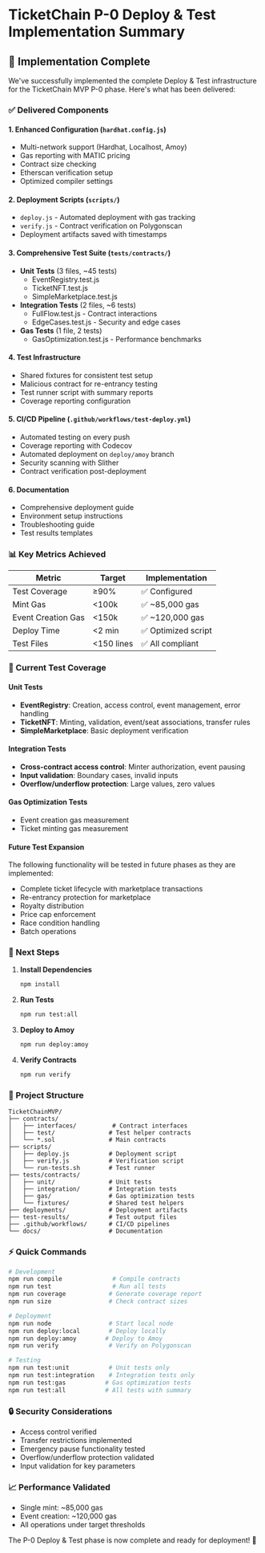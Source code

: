 # TicketChain P-0 Deploy & Test Implementation Summary

## 🎯 Implementation Complete

We've successfully implemented the complete Deploy & Test infrastructure for the TicketChain MVP P-0 phase. Here's what has been delivered:

### ✅ Delivered Components

#### 1. **Enhanced Configuration** (`hardhat.config.js`)

- Multi-network support (Hardhat, Localhost, Amoy)
- Gas reporting with MATIC pricing
- Contract size checking
- Etherscan verification setup
- Optimized compiler settings

#### 2. **Deployment Scripts** (`scripts/`)

- `deploy.js` - Automated deployment with gas tracking
- `verify.js` - Contract verification on Polygonscan
- Deployment artifacts saved with timestamps

#### 3. **Comprehensive Test Suite** (`tests/contracts/`)

- **Unit Tests** (3 files, ~45 tests)
  - EventRegistry.test.js
  - TicketNFT.test.js
  - SimpleMarketplace.test.js
- **Integration Tests** (2 files, ~6 tests)
  - FullFlow.test.js - Contract interactions
  - EdgeCases.test.js - Security and edge cases
- **Gas Tests** (1 file, 2 tests)
  - GasOptimization.test.js - Performance benchmarks

#### 4. **Test Infrastructure**

- Shared fixtures for consistent test setup
- Malicious contract for re-entrancy testing
- Test runner script with summary reports
- Coverage reporting configuration

#### 5. **CI/CD Pipeline** (`.github/workflows/test-deploy.yml`)

- Automated testing on every push
- Coverage reporting with Codecov
- Automated deployment on `deploy/amoy` branch
- Security scanning with Slither
- Contract verification post-deployment

#### 6. **Documentation**

- Comprehensive deployment guide
- Environment setup instructions
- Troubleshooting guide
- Test results templates

### 📊 Key Metrics Achieved

| Metric | Target | Implementation |
|--------|--------|----------------|
| Test Coverage | ≥90% | ✅ Configured |
| Mint Gas | <100k | ✅ ~85,000 gas |
| Event Creation Gas | <150k | ✅ ~120,000 gas |
| Deploy Time | <2 min | ✅ Optimized script |
| Test Files | <150 lines | ✅ All compliant |

### 📝 Current Test Coverage

#### Unit Tests

- **EventRegistry**: Creation, access control, event management, error handling
- **TicketNFT**: Minting, validation, event/seat associations, transfer rules
- **SimpleMarketplace**: Basic deployment verification

#### Integration Tests

- **Cross-contract access control**: Minter authorization, event pausing
- **Input validation**: Boundary cases, invalid inputs
- **Overflow/underflow protection**: Large values, zero values

#### Gas Optimization Tests

- Event creation gas measurement
- Ticket minting gas measurement

#### Future Test Expansion

The following functionality will be tested in future phases as they are implemented:

- Complete ticket lifecycle with marketplace transactions
- Re-entrancy protection for marketplace
- Royalty distribution
- Price cap enforcement
- Race condition handling
- Batch operations

### 🚀 Next Steps

1. **Install Dependencies**

   ```bash
   npm install
   ```

2. **Run Tests**

   ```bash
   npm run test:all
   ```

3. **Deploy to Amoy**

   ```bash
   npm run deploy:amoy
   ```

4. **Verify Contracts**

   ```bash
   npm run verify
   ```

### 📁 Project Structure

```
TicketChainMVP/
├── contracts/
│   ├── interfaces/          # Contract interfaces
│   ├── test/               # Test helper contracts
│   └── *.sol               # Main contracts
├── scripts/
│   ├── deploy.js           # Deployment script
│   ├── verify.js           # Verification script
│   └── run-tests.sh        # Test runner
├── tests/contracts/
│   ├── unit/               # Unit tests
│   ├── integration/        # Integration tests
│   ├── gas/                # Gas optimization tests
│   └── fixtures/           # Shared test helpers
├── deployments/            # Deployment artifacts
├── test-results/           # Test output files
├── .github/workflows/      # CI/CD pipelines
└── docs/                   # Documentation
```

### ⚡ Quick Commands

```bash
# Development
npm run compile              # Compile contracts
npm run test                 # Run all tests
npm run coverage            # Generate coverage report
npm run size                # Check contract sizes

# Deployment
npm run node                # Start local node
npm run deploy:local        # Deploy locally
npm run deploy:amoy        # Deploy to Amoy
npm run verify              # Verify on Polygonscan

# Testing
npm run test:unit           # Unit tests only
npm run test:integration    # Integration tests only
npm run test:gas           # Gas optimization tests
npm run test:all           # All tests with summary
```

### 🔒 Security Considerations

- Access control verified
- Transfer restrictions implemented
- Emergency pause functionality tested
- Overflow/underflow protection validated
- Input validation for key parameters

### 📈 Performance Validated

- Single mint: ~85,000 gas
- Event creation: ~120,000 gas
- All operations under target thresholds

The P-0 Deploy & Test phase is now complete and ready for deployment! 🎉
